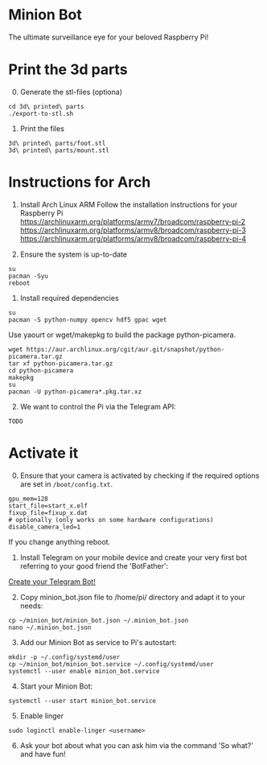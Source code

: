 # Minion Bot
The ultimate surveillance eye for your beloved Raspberry Pi!

# Print the 3d parts

0) Generate the stl-files (optiona)
  ```
cd 3d\ printed\ parts
./export-to-stl.sh
  ```

1) Print the files
  ```
3d\ printed\ parts/foot.stl
3d\ printed\ parts/mount.stl
  ```

# Instructions for Arch

1) Install Arch Linux ARM
   Follow the installation instructions for your Raspberry Pi
     https://archlinuxarm.org/platforms/armv7/broadcom/raspberry-pi-2
     https://archlinuxarm.org/platforms/armv8/broadcom/raspberry-pi-3
     https://archlinuxarm.org/platforms/armv8/broadcom/raspberry-pi-4

0) Ensure the system is up-to-date
  ```
su
pacman -Syu
reboot
  ```

1) Install required dependencies
```
su
pacman -S python-numpy opencv hdf5 gpac wget 
```
Use yaourt or wget/makepkg to build the package python-picamera.
```
wget https://aur.archlinux.org/cgit/aur.git/snapshot/python-picamera.tar.gz
tar xf python-picamera.tar.gz
cd python-picamera
makepkg
su
pacman -U python-picamera*.pkg.tar.xz
```

2) We want to control the Pi via the Telegram API:
```
TODO
```

# Activate it

0) Ensure that your camera is activated by checking if the required options are set in `/boot/config.txt`.
```
gpu_mem=128
start_file=start_x.elf
fixup_file=fixup_x.dat
# optionally (only works on some hardware configurations)
disable_camera_led=1
```
If you change anything reboot.

1) Install Telegram on your mobile device and create your very first bot referring to your good friend the 'BotFather':

[Create your Telegram Bot!](https://core.telegram.org/bots)

2) Copy minion_bot.json file to /home/pi/ directory and adapt it to your needs:
  ```
cp ~/minion_bot/minion_bot.json ~/.minion_bot.json
nano ~/.minion_bot.json
  ```
3) Add our Minion Bot as service to Pi's autostart:
  ```
mkdir -p ~/.config/systemd/user
cp ~/minion_bot/minion_bot.service ~/.config/systemd/user
systemctl --user enable minion_bot.service
  ```
4) Start your Minion Bot:
  ```
systemctl --user start minion_bot.service
  ```
5) Enable linger
  ```
sudo loginctl enable-linger <username>
  ```
6) Ask your bot about what you can ask him via the command 'So what?'  and have fun!
